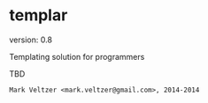 templar
=======

version: 0.8

Templating solution for programmers

TBD

	Mark Veltzer <mark.veltzer@gmail.com>, 2014-2014
